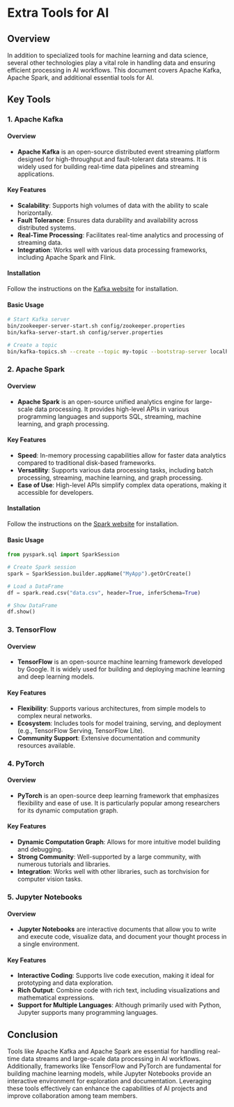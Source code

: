 # Extra Tools for AI

## Overview
In addition to specialized tools for machine learning and data science, several other technologies play a vital role in handling data and ensuring efficient processing in AI workflows. This document covers Apache Kafka, Apache Spark, and additional essential tools for AI.

## Key Tools

### 1. Apache Kafka

#### Overview
- **Apache Kafka** is an open-source distributed event streaming platform designed for high-throughput and fault-tolerant data streams. It is widely used for building real-time data pipelines and streaming applications.

#### Key Features
- **Scalability**: Supports high volumes of data with the ability to scale horizontally.
- **Fault Tolerance**: Ensures data durability and availability across distributed systems.
- **Real-Time Processing**: Facilitates real-time analytics and processing of streaming data.
- **Integration**: Works well with various data processing frameworks, including Apache Spark and Flink.

#### Installation
Follow the instructions on the [Kafka website](https://kafka.apache.org/downloads) for installation.

#### Basic Usage
```bash
# Start Kafka server
bin/zookeeper-server-start.sh config/zookeeper.properties
bin/kafka-server-start.sh config/server.properties

# Create a topic
bin/kafka-topics.sh --create --topic my-topic --bootstrap-server localhost:9092 --partitions 1 --replication-factor 1
```

### 2. Apache Spark

#### Overview
- **Apache Spark** is an open-source unified analytics engine for large-scale data processing. It provides high-level APIs in various programming languages and supports SQL, streaming, machine learning, and graph processing.

#### Key Features
- **Speed**: In-memory processing capabilities allow for faster data analytics compared to traditional disk-based frameworks.
- **Versatility**: Supports various data processing tasks, including batch processing, streaming, machine learning, and graph processing.
- **Ease of Use**: High-level APIs simplify complex data operations, making it accessible for developers.

#### Installation
Follow the instructions on the [Spark website](https://spark.apache.org/downloads.html) for installation.

#### Basic Usage
```python
from pyspark.sql import SparkSession

# Create Spark session
spark = SparkSession.builder.appName("MyApp").getOrCreate()

# Load a DataFrame
df = spark.read.csv("data.csv", header=True, inferSchema=True)

# Show DataFrame
df.show()
```

### 3. TensorFlow

#### Overview
- **TensorFlow** is an open-source machine learning framework developed by Google. It is widely used for building and deploying machine learning and deep learning models.

#### Key Features
- **Flexibility**: Supports various architectures, from simple models to complex neural networks.
- **Ecosystem**: Includes tools for model training, serving, and deployment (e.g., TensorFlow Serving, TensorFlow Lite).
- **Community Support**: Extensive documentation and community resources available.

### 4. PyTorch

#### Overview
- **PyTorch** is an open-source deep learning framework that emphasizes flexibility and ease of use. It is particularly popular among researchers for its dynamic computation graph.

#### Key Features
- **Dynamic Computation Graph**: Allows for more intuitive model building and debugging.
- **Strong Community**: Well-supported by a large community, with numerous tutorials and libraries.
- **Integration**: Works well with other libraries, such as torchvision for computer vision tasks.

### 5. Jupyter Notebooks

#### Overview
- **Jupyter Notebooks** are interactive documents that allow you to write and execute code, visualize data, and document your thought process in a single environment.

#### Key Features
- **Interactive Coding**: Supports live code execution, making it ideal for prototyping and data exploration.
- **Rich Output**: Combine code with rich text, including visualizations and mathematical expressions.
- **Support for Multiple Languages**: Although primarily used with Python, Jupyter supports many programming languages.

## Conclusion
Tools like Apache Kafka and Apache Spark are essential for handling real-time data streams and large-scale data processing in AI workflows. Additionally, frameworks like TensorFlow and PyTorch are fundamental for building machine learning models, while Jupyter Notebooks provide an interactive environment for exploration and documentation. Leveraging these tools effectively can enhance the capabilities of AI projects and improve collaboration among team members.
